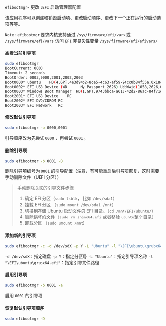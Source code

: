`efibootmgr`- 更改 `UEFI` 启动管理器配置

该应用程序可以创建和销毁启动项、更改启动顺序、更改下一个正在运行的启动选项等等。

`Note:` `efibootmgr` 要求内核支持通过 `/sys/firmware/efi/vars` 或 `/sys/firmware/efi/vars` 访问 `EFI` 非易失性变量 `/sys/firmware/efi/efivars/`

#### 查看当前引导项
```bash
sudo efibootmgr
BootCurrent: 0000
Timeout: 2 seconds
BootOrder: 0003,0000,2001,2002,2003
Boot0000* ubuntu	HD(4,GPT,4e3d94b2-8ce5-4c63-af59-94cc0b84f55a,0x18c60000,0x219800)/File(\EFI\ubuntu\shimx64.efi) File(.䍒)
Boot0002* EFI USB Device (WD      My Passport 2626)	UsbWwid(1058,2626,0,57583332413734383656333)/Unit(0)/HD(9,GPT,b7ebb335-e443-4bd3-bca3-e6bd82a13d91,0x5e800800,0x400000)RC
Boot0003* Windows Boot Manager	HD(1,GPT,9743bbca-a610-42d2-86ac-84f71d64ee45,0x800,0x82000)/File(\EFI\Microsoft\Boot\bootmgfw.efi)57494e444f5753000100000088000000780000004200430044004f0042004a004500430054003d007b00390064006500610038003600320063002d0035006300640064002d0034006500370030002d0061006300630031002d006600330032006200330034003400640034003700390035007d00000031000100000010000000040000007fff0400
Boot2001* EFI USB Device	RC
Boot2002* EFI DVD/CDROM	RC
Boot2003* EFI Network	RC
```
#### 修改默认引导项
```bash
sudo efibootmgr -o 0000,0001
```
引导顺序改为先尝试 `0000` ，再尝试 `0001` 。

#### 删除引导项
```bash
sudo efibootmgr -b 0001 -B
```
删除引导项编号为 `0001` 的引导配置（注意，有可能重启后引导项恢复，这时需要手动删除文件（UEFI 分区））
> 手动删除关联的引导文件步骤
> 1. 确定 EFI 分区（`sudo lsblk`， 比如 `/dev/sda1`）
> 2. 挂载 EFI 分区 （`sudo mount /dev/sda1 /mnt`）
> 3. 切换到存储 Ubuntu 启动文件的 EFI 目录。（`cd /mnt/EFI/ubuntu/`）
> 4. 删除损坏的文件（`sudo rm shimx64.efi` 或者移除 `ubuntu`整个目录）
> 5. 卸载分区 （`sudo umount /mnt`）
#### 添加新的引导项
```bash
sudo efibootmgr -c -d /dev/sdX -p Y -L "Ubuntu" -l "\EFI\ubuntu\grubx64.efi"
```
`-d /dev/sdX`：指定磁盘
`-p Y`：指定分区号
`-L "Ubuntu"`：指定引导项名称
`-l "\EFI\ubuntu\grubx64.efi"`：指定引导文件路径

#### 启用引导项
```bash
sudo efibootmgr -b 0001 -a
```
启用 `0001` 的引导项

#### 恢复默认引导项顺序
```bash
sudo efibootmgr -D
```